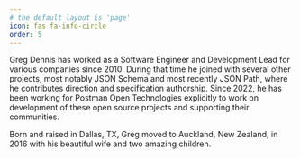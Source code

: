 ```yaml
---
# the default layout is 'page'
icon: fas fa-info-circle
order: 5
---
```


Greg Dennis has worked as a Software Engineer and Development Lead for various companies since 2010.  During that time he joined with several other projects, most notably JSON Schema and most recently JSON Path, where he contributes direction and specification authorship.  Since 2022, he has been working for Postman Open Technologies explicitly to work on development of these open source projects and supporting their communities.

Born and raised in Dallas, TX, Greg moved to Auckland, New Zealand, in 2016 with his beautiful wife and two amazing children.
